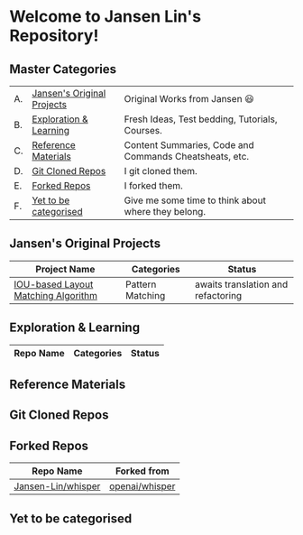 # Welcome to Jansen Lin's Repository!

## Master Categories

| | | | 
|-|-|-|
|A.|[Jansen's Original Projects](#jansens-original-projects)| Original Works from Jansen :smiley: |
|B.|[Exploration & Learning](#exploration--learning)| Fresh Ideas, Test bedding, Tutorials, Courses. |
|C.|[Reference Materials](#reference-materials)| Content Summaries, Code and Commands Cheatsheats, etc. |
|D.|[Git Cloned Repos](#git-cloned-repos)| I git cloned them. |
|E.|[Forked Repos](#forked-repos)| I forked them. |
|F.|[Yet to be categorised](#yet-to-be-categorised)|Give me some time to think about where they belong.|

## Jansen's Original Projects

|Project Name|Categories|Status|
|---------|----------|------|
|[IOU-based Layout Matching Algorithm]()|Pattern Matching<br>|awaits translation and refactoring|




## Exploration & Learning

|Repo Name|Categories|Status|
|---------|----------|------|


## Reference Materials


## Git Cloned Repos



## Forked Repos

|Repo Name|Forked from|
|---------|-----------|
|[Jansen-Lin/whisper](https://github.com/Jansen-Lin/whisper)|[openai/whisper](https://github.com/openai/whisper)|


## Yet to be categorised

<!-- ## Data Analytics / Data Science / Machine Learning / Artificial Intelligence


## Environmental


## Finance -->




